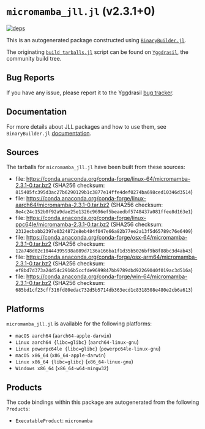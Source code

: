 # `micromamba_jll.jl` (v2.3.1+0)

[![deps](https://juliahub.com/docs/micromamba_jll/deps.svg)](https://juliahub.com/ui/Packages/General/micromamba_jll/)

This is an autogenerated package constructed using [`BinaryBuilder.jl`](https://github.com/JuliaPackaging/BinaryBuilder.jl).

The originating [`build_tarballs.jl`](https://github.com/JuliaPackaging/Yggdrasil/blob/64a4252c33bb61f9012c4a363e0256df4b9d4f9f/M/micromamba/build_tarballs.jl) script can be found on [`Yggdrasil`](https://github.com/JuliaPackaging/Yggdrasil/), the community build tree.

## Bug Reports

If you have any issue, please report it to the Yggdrasil [bug tracker](https://github.com/JuliaPackaging/Yggdrasil/issues).

## Documentation

For more details about JLL packages and how to use them, see `BinaryBuilder.jl` [documentation](https://docs.binarybuilder.org/stable/jll/).

## Sources

The tarballs for `micromamba_jll.jl` have been built from these sources:

* file: https://conda.anaconda.org/conda-forge/linux-64/micromamba-2.3.1-0.tar.bz2 (SHA256 checksum: `815405fc395d3ac27b6290129b1c3877e14ffe4def0274ba698ced10346d3514`)
* file: https://conda.anaconda.org/conda-forge/linux-aarch64/micromamba-2.3.1-0.tar.bz2 (SHA256 checksum: `8e4c24c152b0f92a9dae25e1326c9696ef5beaedbf5748437a081ffee8d163e1`)
* file: https://conda.anaconda.org/conda-forge/linux-ppc64le/micromamba-2.3.1-0.tar.bz2 (SHA256 checksum: `2312ecbabb2397e0324872e8eb484f047e66a82b77ee2a13f5d65789c76e6409`)
* file: https://conda.anaconda.org/conda-forge/osx-64/micromamba-2.3.1-0.tar.bz2 (SHA256 checksum: `12a748d02c10444395938a089d7136a166ba1f1d35b5026bf9b8f88bc3d4ab43`)
* file: https://conda.anaconda.org/conda-forge/osx-arm64/micromamba-2.3.1-0.tar.bz2 (SHA256 checksum: `ef8bd7d373a24d54c2916b5ccfde9699847bb9789dbd92269040f019ac3d516a`)
* file: https://conda.anaconda.org/conda-forge/win-64/micromamba-2.3.1-0.tar.bz2 (SHA256 checksum: `685bd1cf23cff316fd80edac732d5b5714db363ecd1c8318508e480e2cb6a613`)

## Platforms

`micromamba_jll.jl` is available for the following platforms:

* `macOS aarch64` (`aarch64-apple-darwin`)
* `Linux aarch64 {libc=glibc}` (`aarch64-linux-gnu`)
* `Linux powerpc64le {libc=glibc}` (`powerpc64le-linux-gnu`)
* `macOS x86_64` (`x86_64-apple-darwin`)
* `Linux x86_64 {libc=glibc}` (`x86_64-linux-gnu`)
* `Windows x86_64` (`x86_64-w64-mingw32`)

## Products

The code bindings within this package are autogenerated from the following `Products`:

* `ExecutableProduct`: `micromamba`
